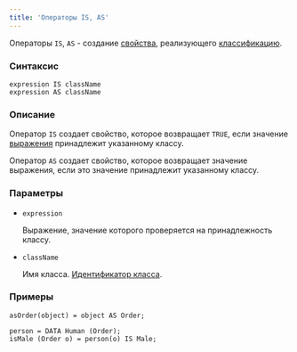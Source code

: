 ```yaml
---
title: 'Операторы IS, AS'
---
```


Операторы `IS`, `AS` - создание [свойства](Properties.md), реализующего [классификацию](Classification_IS_AS.md).

### Синтаксис

    expression IS className
    expression AS className

### Описание

Оператор `IS` создает свойство, которое возвращает `TRUE`, если значение [выражения](Expression.md) принадлежит указанному классу.

Оператор `AS` создает свойство, которое возвращает значение выражения, если это значение принадлежит указанному классу.

### Параметры

- `expression`

    Выражение, значение которого проверяется на принадлежность классу.

- `className`

    Имя класса. [Идентификатор класса](IDs.md#classid-broken).

### Примеры 

```lsf
asOrder(object) = object AS Order;

person = DATA Human (Order);
isMale (Order o) = person(o) IS Male;
```
